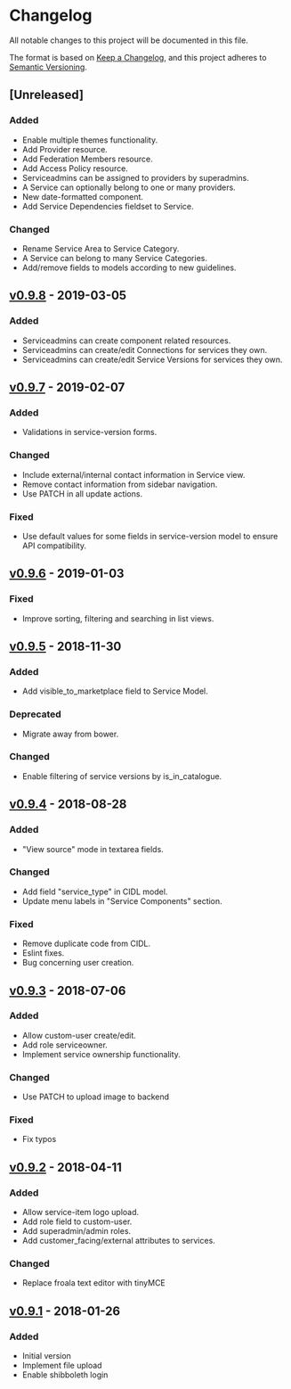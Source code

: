 # Changelog
All notable changes to this project will be documented in this file.

The format is based on [Keep a Changelog](https://keepachangelog.com/en/1.0.0/),
and this project adheres to [Semantic Versioning](https://semver.org/spec/v2.0.0.html).

## [Unreleased]

### Added
- Enable multiple themes functionality.
- Add Provider resource.
- Add Federation Members resource.
- Add Access Policy resource.
- Serviceadmins can be assigned to providers by superadmins.
- A Service can optionally belong to one or many providers.
- New date-formatted component.
- Add Service Dependencies fieldset to Service.

### Changed
- Rename Service Area to Service Category.
- A Service can belong to many Service Categories.
- Add/remove fields to models according to new guidelines.

## [v0.9.8](https://github.com/grnet/agora-sp-admin/compare/v0.9.7...v0.9.8) - 2019-03-05

### Added
- Serviceadmins can create component related resources.
- Serviceadmins can create/edit Connections for services they own.
- Serviceadmins can create/edit Service Versions for services they own.

## [v0.9.7](https://github.com/grnet/agora-sp-admin/compare/v0.9.6...v0.9.7) - 2019-02-07

### Added
- Validations in service-version forms.

### Changed
- Include external/internal contact information in Service view.
- Remove contact information from sidebar navigation.
- Use PATCH in all update actions.

### Fixed
- Use default values for some fields in service-version model to ensure API
compatibility.

## [v0.9.6](https://github.com/grnet/agora-sp-admin/compare/v0.9.5...v0.9.6) - 2019-01-03

### Fixed
- Improve sorting, filtering and searching in list views.

## [v0.9.5](https://github.com/grnet/agora-sp-admin/compare/v0.9.4...v0.9.5) - 2018-11-30

### Added
- Add visible_to_marketplace field to Service Model.

### Deprecated
- Migrate away from bower.

### Changed
- Enable filtering of service versions by is_in_catalogue.

## [v0.9.4](https://github.com/grnet/agora-sp-admin/compare/v0.9.3...v0.9.4) - 2018-08-28

### Added
- "View source" mode in textarea fields.

### Changed

- Add field "service_type" in CIDL model.
- Update menu labels in "Service Components" section.

### Fixed
- Remove duplicate code from CIDL.
- Eslint fixes.
- Bug concerning user creation.

## [v0.9.3](https://github.com/grnet/agora-sp-admin/compare/v0.9.2...v0.9.3) - 2018-07-06

### Added
- Allow custom-user create/edit.
- Add role serviceowner.
- Implement service ownership functionality.

### Changed
- Use PATCH to upload image to backend

### Fixed
- Fix typos

## [v0.9.2](https://github.com/grnet/agora-sp-admin/compare/v0.9.1...v0.9.2) - 2018-04-11

### Added
- Allow service-item logo upload.
- Add role field to custom-user.
- Add superadmin/admin roles.
- Add customer_facing/external attributes to services.

### Changed
- Replace froala text editor with tinyMCE

## [v0.9.1](https://github.com/grnet/agora-sp-admin/releases/tag/v0.9.1) - 2018-01-26

### Added
- Initial version
- Implement file upload
- Enable shibboleth login
